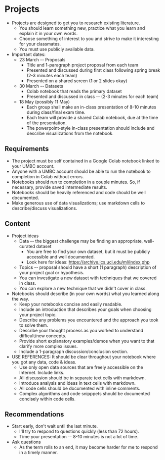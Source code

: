 
# Projects

* Projects are designed to get you to research existing literature.
    * You should learn something new, practice what you learn and explain it in your own words.
    * Choose something of interest to you and strive to make it interesting for your classmates.
    * You must use publicly available data.
* Important dates:
    * 23 March -- Proposals
        * Title and 1-paragraph project proposal from each team
        * Presented and discussed during first class following spring break (2-3 minutes each team)
        * Presented on a shared screen (1 or 2 slides okay)
    * 30 March -- Datasets
        * Colab notebook that reads the primary dataset
        * Presented and discussed in class -- (2-3 minutes for each team)
    * 18 May (possibly 11 May)
        * Each group shall make an in-class presentation of 8-10 minutes during class/final exam time.
        * Each team will provide a shared Colab notebook, due at the time of the presentation.
        * The powerpoint-style in-class presentation should include and describe visualizations from the notebook.

## Requirements

* The project must be self contained in a Google Colab notebook linked to your UMBC account.
* Anyone with a UMBC account should be able to run the notebook to completion in Colab without errors.
* Notebooks should run to completion in a couple minutes. So, if necessary, provide saved intermediate results.
* Notebooks should be heavily referenced and code should be well documented.
* Make generous use of data visualizations; use markdown cells to describe/discuss visualizations.

## Content

* Project ideas
    * Data -- the biggest challenge may be finding an appropriate, well-curated dataset
        * You are free to find your own dataset, but it must be publicly accessible and well documented.
        * Look here for ideas: https://archive.ics.uci.edu/ml/index.php
    * Topics -- proposal should have a short (1 paragraph) description of your project goal or hypothesis.
    * You can investigate a new dataset with techniques that we covered in class.
    * You can explore a new technique that we didn't cover in class.
* Notebooks should describe (in your own words) what you learned along the way.
    * Keep your notebooks concise and easily readable.
    * Include an introduction that describes your goals when choosing your project topic.
    * Describe any problems you encountered and the approach you took to solve them.
    * Describe your thought process as you worked to understand difficult/new concepts.
    * Provide short explanatory examples/demos when you want to that clarify more complex issues.
    * Include a 1-paragraph discussion/conclusion section.
* USE REFERENCES: It should be clear throughout your notebook where you got any data, code & ideas.
    * Use only open data sources that are freely accessible on the Internet. Include links.
    * All discussion should be in separate text cells with markdown.
    * Introduce analysis and ideas in text cells with markdown.
    * All code cells should be documented with inline comments.
    * Complex algorithms and code snipppets should be documented concisely within code cells.

## Recommendations

* Start early, don't wait until the last minute.
    * I'll try to respond to questions quickly (less than 72 hours).
    * Time your presentation -- 8-10 minutes is not a lot of time.
* Ask questions
    * As the term rolls to an end, it may become harder for me to respond in a timely manner. 
